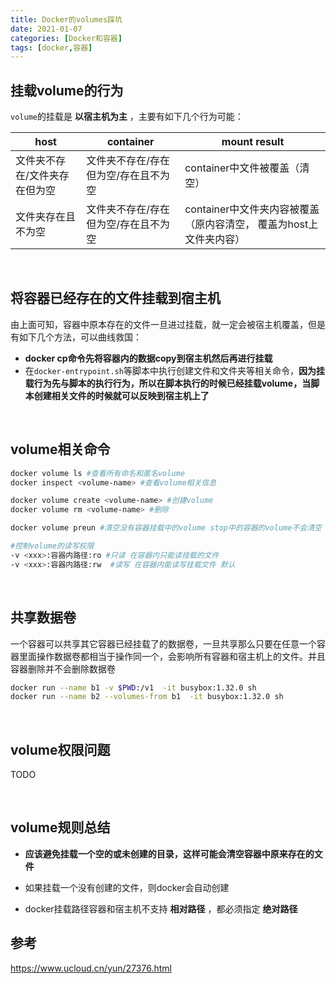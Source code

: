 ```yaml
---
title: Docker的volumes踩坑
date: 2021-01-07
categories: [Docker和容器]
tags: [docker,容器]
---
```


## 挂载volume的行为

`volume`的挂载是 **以宿主机为主** ，主要有如下几个行为可能：

| host                          | container                            | mount result                                                 |
| ----------------------------- | ------------------------------------ | ------------------------------------------------------------ |
| 文件夹不存在/文件夹存在但为空 | 文件夹不存在/存在但为空/存在且不为空 | container中文件被覆盖（清空）                                |
| 文件夹存在且不为空            | 文件夹不存在/存在但为空/存在且不为空 | container中文件夹内容被覆盖（原内容清空， 覆盖为host上文件夹内容） |

​    

## 将容器已经存在的文件挂载到宿主机

由上面可知，容器中原本存在的文件一旦进过挂载，就一定会被宿主机覆盖，但是有如下几个方法，可以曲线救国：

- **docker cp命令先将容器内的数据copy到宿主机然后再进行挂载**
- 在`docker-entrypoint.sh`等脚本中执行创建文件和文件夹等相关命令，**因为挂载行为先与脚本的执行行为，所以在脚本执行的时候已经挂载volume，当脚本创建相关文件的时候就可以反映到宿主机上了**

​     

## volume相关命令

```bash
docker volume ls #查看所有命名和匿名volume
docker inspect <volume-name> #查看volume相关信息

docker volume create <volume-name> #创建volume
docker volume rm <volume-name> #删除

docker volume preun #清空没有容器挂载中的volume stop中的容器的volume不会清空

#控制volume的读写权限
-v <xxx>:容器内路径:ro #只读 在容器内只能读挂载的文件 
-v <xxx>:容器内路径:rw  #读写 在容器内能读写挂载文件 默认
```

​    

## 共享数据卷

一个容器可以共享其它容器已经挂载了的数据卷，一旦共享那么只要在任意一个容器里面操作数据卷都相当于操作同一个，会影响所有容器和宿主机上的文件。并且容器删除并不会删除数据卷

```bash
docker run --name b1 -v $PWD:/v1  -it busybox:1.32.0 sh
docker run --name b2 --volumes-from b1  -it busybox:1.32.0 sh
```

​    

## volume权限问题

TODO

​    

## volume规则总结

- **应该避免挂载一个空的或未创建的目录，这样可能会清空容器中原来存在的文件**

- 如果挂载一个没有创建的文件，则docker会自动创建
- docker挂载路径容器和宿主机不支持 **相对路径**  ，都必须指定 **绝对路径**

    

## 参考

https://www.ucloud.cn/yun/27376.html